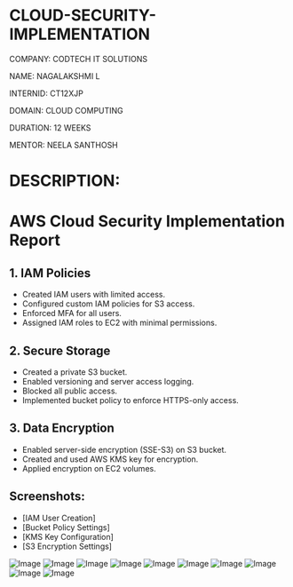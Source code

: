 # CLOUD-SECURITY-IMPLEMENTATION

COMPANY: CODTECH IT SOLUTIONS

NAME: NAGALAKSHMI L

INTERNID: CT12XJP

DOMAIN: CLOUD COMPUTING

DURATION: 12 WEEKS

MENTOR: NEELA SANTHOSH

# DESCRIPTION:

# AWS Cloud Security Implementation Report

## 1. IAM Policies
- Created IAM users with limited access.
- Configured custom IAM policies for S3 access.
- Enforced MFA for all users.
- Assigned IAM roles to EC2 with minimal permissions.

## 2. Secure Storage
- Created a private S3 bucket.
- Enabled versioning and server access logging.
- Blocked all public access.
- Implemented bucket policy to enforce HTTPS-only access.

## 3. Data Encryption
- Enabled server-side encryption (SSE-S3) on S3 bucket.
- Created and used AWS KMS key for encryption.
- Applied encryption on EC2 volumes.

## Screenshots:
- [IAM User Creation]
- [Bucket Policy Settings]
- [KMS Key Configuration]
- [S3 Encryption Settings]



![Image](https://github.com/user-attachments/assets/b50af4c3-ab9e-4f30-9192-5ee6b00f90c5)
![Image](https://github.com/user-attachments/assets/1e278c31-249f-4f0c-b0dc-1531bbf73132)
![Image](https://github.com/user-attachments/assets/858e0e1b-79f2-4bf7-9ab0-120075bce705)
![Image](https://github.com/user-attachments/assets/b1505774-aa95-4974-89e3-90360ed1d139)
![Image](https://github.com/user-attachments/assets/31b6853b-bee2-41f1-8b9e-dffb1eea8603)
![Image](https://github.com/user-attachments/assets/4c41bd72-4f33-4f0e-b251-663e85edf1d4)
![Image](https://github.com/user-attachments/assets/9edb94f3-a407-4e1e-8704-91d5f1be2d4e)
![Image](https://github.com/user-attachments/assets/f7382f5b-39b0-47e5-a9b2-54dec9c45ba9)
![Image](https://github.com/user-attachments/assets/e1b53fc5-970c-4358-8914-f20ebfbd447e)
![Image](https://github.com/user-attachments/assets/a27d7e3e-7d0b-4ef5-85f5-5c74cc138678)

